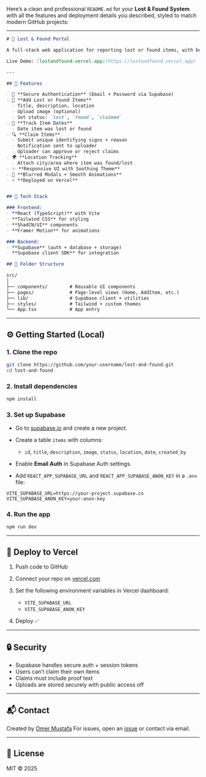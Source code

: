 Here’s a clean and professional `README.md` for your **Lost & Found System** with all the features and deployment details you described, styled to match modern GitHub projects:

---

```md
# 🧳 Lost & Found Portal

A full-stack web application for reporting lost or found items, with built-in authentication, secure claim handling, and real-time status tracking.

Live Demo: [lostandfound.vercel.app](https://lostandfound.vercel.app)

---

## 🚀 Features

- 🔐 **Secure Authentication** (Email + Password via Supabase)
- 📝 **Add Lost or Found Items**
  - Title, description, location
  - Upload image (optional)
  - Set status: `lost`, `found`, `claimed`
- 📅 **Track Item Dates**
  - Date item was lost or found
- 🔍 **Claim Items**
  - Submit unique identifying signs + reason
  - Notification sent to uploader
  - Uploader can approve or reject claims
- 🌍 **Location Tracking**
  - Attach city/area where item was found/lost
- ✨ **Responsive UI with Soothing Theme**
- 🧼 **Blurred Modals + Smooth Animations**
- ⚡ **Deployed on Vercel**


## 🔧 Tech Stack

### Frontend:
- **React (TypeScript)** with Vite
- **Tailwind CSS** for styling
- **ShadCN/UI** components
- **Framer Motion** for animations

### Backend:
- **Supabase** (auth + database + storage)
- **Supabase client SDK** for integration

## 📁 Folder Structure

src/
│
├── components/        # Reusable UI components
├── pages/             # Page-level views (Home, AddItem, etc.)
├── lib/               # Supabase client + utilities
├── styles/            # Tailwind + custom themes
└── App.tsx            # App entry

````

---

## ⚙️ Getting Started (Local)

### 1. Clone the repo

```bash
git clone https://github.com/your-username/lost-and-found.git
cd lost-and-found
````

### 2. Install dependencies

```bash
npm install
```

### 3. Set up Supabase

* Go to [supabase.io](https://supabase.io) and create a new project.
* Create a table `items` with columns:

  * `id`, `title`, `description`, `image`, `status`, `location`, `date`, `created_by`
* Enable **Email Auth** in Supabase Auth settings.
* Add `REACT_APP_SUPABASE_URL` and `REACT_APP_SUPABASE_ANON_KEY` in a `.env` file:

```env
VITE_SUPABASE_URL=https://your-project.supabase.co
VITE_SUPABASE_ANON_KEY=your-anon-key
```

### 4. Run the app

```bash
npm run dev
```

---

## 🚀 Deploy to Vercel

1. Push code to GitHub
2. Connect your repo on [vercel.com](https://vercel.com)
3. Set the following environment variables in Vercel dashboard:

   * `VITE_SUPABASE_URL`
   * `VITE_SUPABASE_ANON_KEY`
4. Deploy ✅

---

## 🔒 Security

* Supabase handles secure auth + session tokens
* Users can’t claim their own items
* Claims must include proof text
* Uploads are stored securely with public access off

---

## 📬 Contact

Created by [Omer Mustafa](https://portfolio-zeta-olive-be5w7e5bhg.vercel.app/)
For issues, open an [issue](https://github.com/m-umer-mustafa) or contact via email.

---

## 📜 License

MIT © 2025

```
